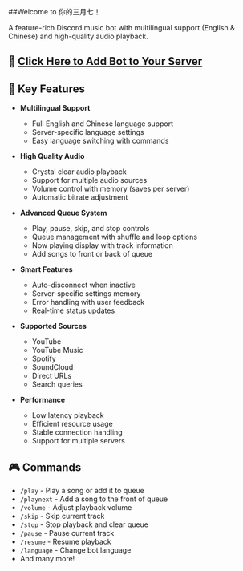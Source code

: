 ##Welcome to 你的三月七！

A feature-rich Discord music bot with multilingual support (English & Chinese) and high-quality audio playback.

## 🚀 [Click Here to Add Bot to Your Server](https://discord.com/oauth2/authorize?client_id=1301777606915522580&permissions=0&integration_type=0&scope=bot+applications.commands)

## 🎵 Key Features

- **Multilingual Support**
  - Full English and Chinese language support
  - Server-specific language settings
  - Easy language switching with commands

- **High Quality Audio**
  - Crystal clear audio playback
  - Support for multiple audio sources
  - Volume control with memory (saves per server)
  - Automatic bitrate adjustment

- **Advanced Queue System**
  - Play, pause, skip, and stop controls
  - Queue management with shuffle and loop options
  - Now playing display with track information
  - Add songs to front or back of queue

- **Smart Features**
  - Auto-disconnect when inactive
  - Server-specific settings memory
  - Error handling with user feedback
  - Real-time status updates

- **Supported Sources**
  - YouTube
  - YouTube Music
  - Spotify
  - SoundCloud
  - Direct URLs
  - Search queries

- **Performance**
  - Low latency playback
  - Efficient resource usage
  - Stable connection handling
  - Support for multiple servers

## 🎮 Commands
- `/play` - Play a song or add it to queue
- `/playnext` - Add a song to the front of queue
- `/volume` - Adjust playback volume
- `/skip` - Skip current track
- `/stop` - Stop playback and clear queue
- `/pause` - Pause current track
- `/resume` - Resume playback
- `/language` - Change bot language
- And many more!
